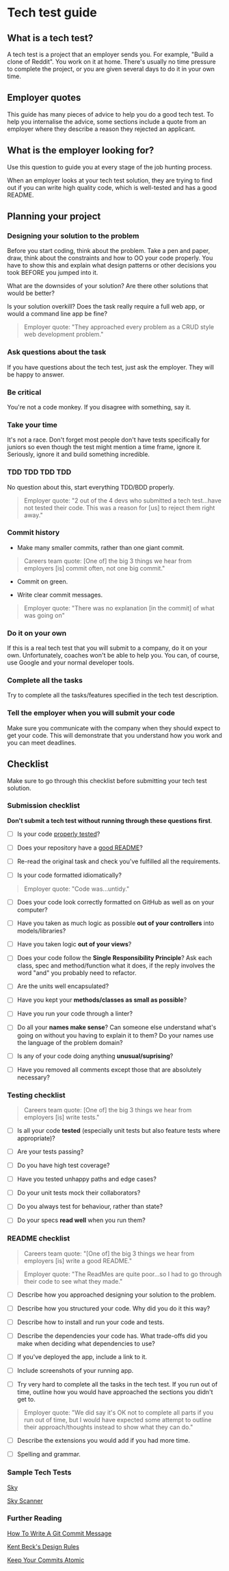 # Tech test guide

## What is a tech test?

A tech test is a project that an employer sends you.  For example, "Build a clone of Reddit".  You work on it at home.  There's usually no time pressure to complete the project, or you are given several days to do it in your own time.

## Employer quotes

This guide has many pieces of advice to help you do a good tech test.  To help you internalise the advice, some sections include a quote from an employer where they describe a reason they rejected an applicant.

## What is the employer looking for?

Use this question to guide you at every stage of the job hunting process.

When an employer looks at your tech test solution, they are trying to find out if you can write high quality code, which is well-tested and has a good README.

## Planning your project

### Designing your solution to the problem

Before you start coding, think about the problem. Take a pen and paper, draw, think about the constraints and how to OO your code properly. You have to show this and explain what design patterns or other decisions you took BEFORE you jumped into it.

What are the downsides of your solution? Are there other solutions that would be better?

Is your solution overkill? Does the task really require a full web app, or would a command line app be fine?

> Employer quote: "They approached every problem as a CRUD style web development problem."

### Ask questions about the task

If you have questions about the tech test, just ask the employer.  They will be happy to answer.

### Be critical

You're not a code monkey. If you disagree with something, say it.

### Take your time

It's not a race. Don't forget most people don't have tests specifically for juniors so even though the test might mention a time frame, ignore it. Seriously, ignore it and build something incredible.

### TDD TDD TDD TDD

No question about this, start everything TDD/BDD properly.

> Employer quote: "2 out of the 4 devs who submitted a tech test...have not tested their code. This was a reason for [us] to reject them right away."

### Commit history

* Make many smaller commits, rather than one giant commit.

> Careers team quote: [One of] the big 3 things we hear from employers [is] commit often, not one big commit."

* Commit on green.

* Write clear commit messages.

> Employer quote: "There was no explanation [in the commit] of what was going on"

### Do it on your own

If this is a real tech test that you will submit to a company, do it on your own.  Unfortunately, coaches won't be able to help you. You can, of course, use Google and your normal developer tools.

### Complete all the tasks

Try to complete all the tasks/features specified in the tech test description.

### Tell the employer when you will submit your code

Make sure you communicate with the company when they should expect to get your code. This will demonstrate that you understand how you work and you can meet deadlines.

## Checklist

Make sure to go through this checklist before submitting your tech test solution.

### Submission checklist

**Don't submit a tech test without running through these questions first**.

- [ ] Is your code [properly tested](#testing-checklist)?

- [ ] Does your repository have a [good README](#readme-checklist)?

- [ ] Re-read the original task and check you've fulfilled all the requirements.

- [ ] Is your code formatted idiomatically?

> Employer quote: "Code was...untidy."

- [ ] Does your code look correctly formatted on GitHub as well as on your computer?

- [ ] Have you taken as much logic as possible **out of your controllers** into models/libraries?

- [ ] Have you taken logic **out of your views**?

- [ ] Does your code follow the **Single Responsibility Principle**? Ask each class, spec and method/function what it does, if the reply involves the word "and" you probably need to refactor.

- [ ] Are the units well encapsulated?

- [ ] Have you kept your **methods/classes as small as possible**?

- [ ] Have you run your code through a linter?

- [ ] Do all your **names make sense**? Can someone else understand what's going on without you having to explain it to them? Do your names use the language of the problem domain?

- [ ] Is any of your code doing anything **unusual/suprising**?

- [ ] Have you removed all comments except those that are absolutely necessary?

### Testing checklist

> Careers team quote: [One of] the big 3 things we hear from employers [is] write tests."

- [ ] Is all your code **tested** (especially unit tests but also feature tests where appropriate)?

- [ ] Are your tests passing?

- [ ] Do you have high test coverage?

- [ ] Have you tested unhappy paths and edge cases?

- [ ] Do your unit tests mock their collaborators?

- [ ] Do you always test for behaviour, rather than state?

- [ ] Do your specs **read well** when you run them?

### README checklist

> Careers team quote: "[One of] the big 3 things we hear from employers [is] write a good README."

> Employer quote: "The ReadMes are quite poor...so I had to go through their code to see what they made."

- [ ] Describe how you approached designing your solution to the problem.

- [ ] Describe how you structured your code.  Why did you do it this way?

- [ ] Describe how to install and run your code and tests.

- [ ] Describe the dependencies your code has.  What trade-offs did you make when deciding what dependencies to use?

- [ ] If you've deployed the app, include a link to it.

- [ ] Include screenshots of your running app.

- [ ] Try very hard to complete all the tasks in the tech test.  If you run out of time, outline how you would have approached the sections you didn't get to.

> Employer quote: "We did say it's OK not to complete all parts if you run out of time, but I would have expected some attempt to outline their approach/thoughts instead to show what they can do."

- [ ] Describe the extensions you would add if you had more time.

- [ ] Spelling and grammar.

### Sample Tech Tests

[Sky](https://github.com/Yorkshireman/bill_unattended#bill-unattended-test)

[Sky Scanner](https://github.com/Skyscanner/full-stack-recruitment-test)

### Further Reading

[How To Write A Git Commit Message](https://chris.beams.io/posts/git-commit/)

[Kent Beck's Design Rules](https://martinfowler.com/bliki/BeckDesignRules.html)

[Keep Your Commits Atomic](https://www.freshconsulting.com/atomic-commits/)




